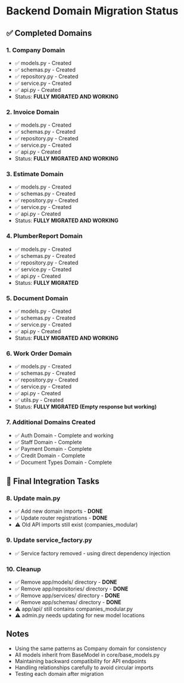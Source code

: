 # Backend Domain Migration Status

## ✅ Completed Domains

### 1. Company Domain
- ✅ models.py - Created
- ✅ schemas.py - Created  
- ✅ repository.py - Created
- ✅ service.py - Created
- ✅ api.py - Created
- Status: **FULLY MIGRATED AND WORKING**

### 2. Invoice Domain
- ✅ models.py - Created
- ✅ schemas.py - Created
- ✅ repository.py - Created
- ✅ service.py - Created
- ✅ api.py - Created
- Status: **FULLY MIGRATED AND WORKING**

### 3. Estimate Domain
- ✅ models.py - Created
- ✅ schemas.py - Created
- ✅ repository.py - Created
- ✅ service.py - Created
- ✅ api.py - Created
- Status: **FULLY MIGRATED AND WORKING**

### 4. PlumberReport Domain
- ✅ models.py - Created
- ✅ schemas.py - Created
- ✅ repository.py - Created
- ✅ service.py - Created
- ✅ api.py - Created
- Status: **FULLY MIGRATED**

### 5. Document Domain
- ✅ models.py - Created
- ✅ schemas.py - Created
- ✅ service.py - Created
- ✅ api.py - Created
- Status: **FULLY MIGRATED AND WORKING**

### 6. Work Order Domain
- ✅ models.py - Created
- ✅ schemas.py - Created
- ✅ repository.py - Created
- ✅ service.py - Created
- ✅ api.py - Created
- ✅ utils.py - Created
- Status: **FULLY MIGRATED (Empty response but working)**

### 7. Additional Domains Created
- ✅ Auth Domain - Complete and working
- ✅ Staff Domain - Complete
- ✅ Payment Domain - Complete
- ✅ Credit Domain - Complete
- ✅ Document Types Domain - Complete

## 🔧 Final Integration Tasks

### 8. Update main.py
- ✅ Add new domain imports - **DONE**
- ✅ Update router registrations - **DONE**
- ⚠️ Old API imports still exist (companies_modular)

### 9. Update service_factory.py
- ✅ Service factory removed - using direct dependency injection

### 10. Cleanup
- ✅ Remove app/models/ directory - **DONE**
- ✅ Remove app/repositories/ directory - **DONE**
- ✅ Remove app/services/ directory - **DONE**
- ✅ Remove app/schemas/ directory - **DONE**
- ⚠️ app/api/ still contains companies_modular.py
- ⚠️ admin.py needs updating for new model locations

## Notes
- Using the same patterns as Company domain for consistency
- All models inherit from BaseModel in core/base_models.py
- Maintaining backward compatibility for API endpoints
- Handling relationships carefully to avoid circular imports
- Testing each domain after migration